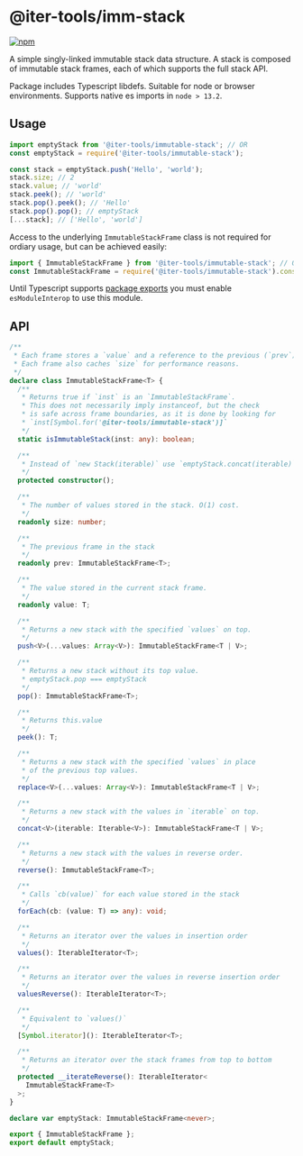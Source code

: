 # @iter-tools/imm-stack

[![npm](https://img.shields.io/npm/v/@iter-tools/imm-stack)](https://www.npmjs.com/package/@iter-tools/imm-stack)

A simple singly-linked immutable stack data structure. A stack is composed of immutable stack frames, each of which supports the full stack API.

Package includes Typescript libdefs. Suitable for node or browser environments. Supports native es imports in `node > 13.2`.

## Usage

```js
import emptyStack from '@iter-tools/immutable-stack'; // OR
const emptyStack = require('@iter-tools/immutable-stack');

const stack = emptyStack.push('Hello', 'world');
stack.size; // 2
stack.value; // 'world'
stack.peek(); // 'world'
stack.pop().peek(); // 'Hello'
stack.pop().pop(); // emptyStack
[...stack]; // ['Hello', 'world']
```

Access to the underlying `ImmutableStackFrame` class is not required for ordiary usage, but can be achieved easily:

<!-- prettier-ignore -->
```js
import { ImmutableStackFrame } from '@iter-tools/immutable-stack'; // OR
const ImmutableStackFrame = require('@iter-tools/immutable-stack').constructor;
```

Until Typescript supports [package exports](https://github.com/microsoft/TypeScript/issues/33079) you must enable `esModuleInterop` to use this module.

## API

```ts
/**
 * Each frame stores a `value` and a reference to the previous (`prev`) frame.
 * Each frame also caches `size` for performance reasons.
 */
declare class ImmutableStackFrame<T> {
  /**
   * Returns true if `inst` is an `ImmutableStackFrame`.
   * This does not necessarily imply instanceof, but the check
   * is safe across frame boundaries, as it is done by looking for
   * `inst[Symbol.for('@iter-tools/immutable-stack')]`
   */
  static isImmutableStack(inst: any): boolean;

  /**
   * Instead of `new Stack(iterable)` use `emptyStack.concat(iterable)`
   */
  protected constructor();

  /**
   * The number of values stored in the stack. O(1) cost.
   */
  readonly size: number;

  /**
   * The previous frame in the stack
   */
  readonly prev: ImmutableStackFrame<T>;

  /**
   * The value stored in the current stack frame.
   */
  readonly value: T;

  /**
   * Returns a new stack with the specified `values` on top.
   */
  push<V>(...values: Array<V>): ImmutableStackFrame<T | V>;

  /**
   * Returns a new stack without its top value.
   * emptyStack.pop === emptyStack
   */
  pop(): ImmutableStackFrame<T>;

  /**
   * Returns this.value
   */
  peek(): T;

  /**
   * Returns a new stack with the specified `values` in place
   * of the previous top values.
   */
  replace<V>(...values: Array<V>): ImmutableStackFrame<T | V>;

  /**
   * Returns a new stack with the values in `iterable` on top.
   */
  concat<V>(iterable: Iterable<V>): ImmutableStackFrame<T | V>;

  /**
   * Returns a new stack with the values in reverse order.
   */
  reverse(): ImmutableStackFrame<T>;

  /**
   * Calls `cb(value)` for each value stored in the stack
   */
  forEach(cb: (value: T) => any): void;

  /**
   * Returns an iterator over the values in insertion order
   */
  values(): IterableIterator<T>;

  /**
   * Returns an iterator over the values in reverse insertion order
   */
  valuesReverse(): IterableIterator<T>;

  /**
   * Equivalent to `values()`
   */
  [Symbol.iterator](): IterableIterator<T>;

  /**
   * Returns an iterator over the stack frames from top to bottom
   */
  protected __iterateReverse(): IterableIterator<
    ImmutableStackFrame<T>
  >;
}

declare var emptyStack: ImmutableStackFrame<never>;

export { ImmutableStackFrame };
export default emptyStack;
```

